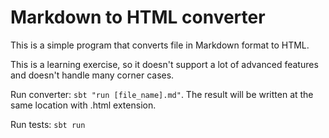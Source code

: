 # Markdown to HTML converter

This is a simple program that converts file in Markdown format to HTML.

This is a learning exercise, so it doesn't support a lot of advanced features and doesn't handle many corner cases.

Run converter: `sbt "run [file_name].md"`. The result will be written at the same location with .html extension.

Run tests: `sbt run`